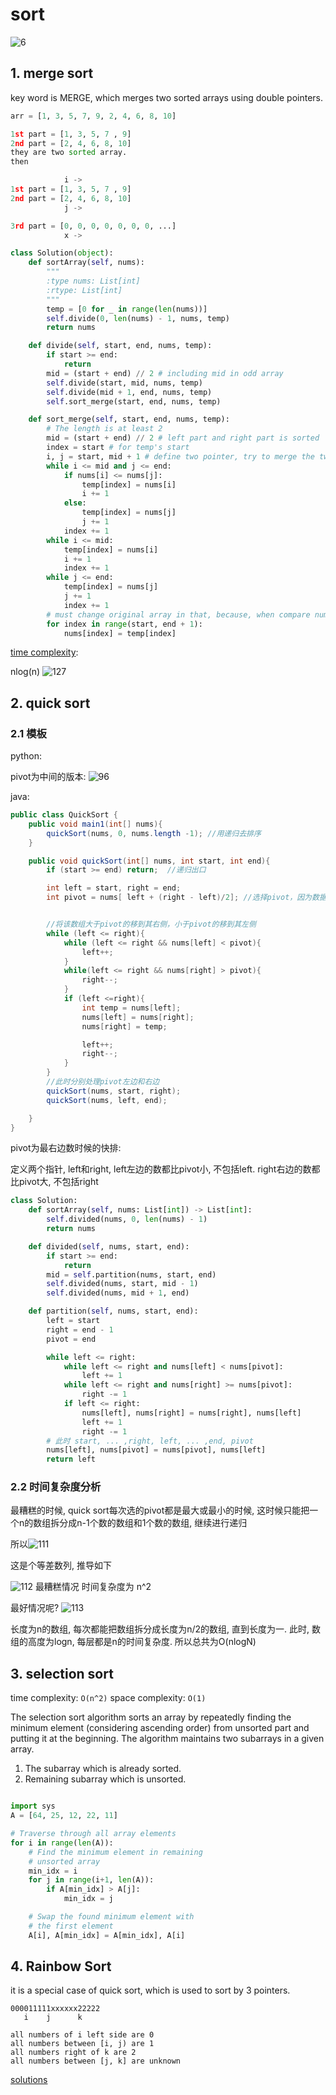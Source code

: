 # sort

![6](/Image/6.png)

## 1. merge sort

key word is MERGE, which merges two sorted arrays using double pointers.

```python
arr = [1, 3, 5, 7, 9, 2, 4, 6, 8, 10]

1st part = [1, 3, 5, 7 , 9]
2nd part = [2, 4, 6, 8, 10]
they are two sorted array.
then

            i ->
1st part = [1, 3, 5, 7 , 9]
2nd part = [2, 4, 6, 8, 10]
            j ->

3rd part = [0, 0, 0, 0, 0, 0, 0, ...]
            x ->
```

```python
class Solution(object):
    def sortArray(self, nums):
        """
        :type nums: List[int]
        :rtype: List[int]
        """
        temp = [0 for _ in range(len(nums))]
        self.divide(0, len(nums) - 1, nums, temp)
        return nums

    def divide(self, start, end, nums, temp):
        if start >= end:
            return
        mid = (start + end) // 2 # including mid in odd array
        self.divide(start, mid, nums, temp)
        self.divide(mid + 1, end, nums, temp)
        self.sort_merge(start, end, nums, temp)

    def sort_merge(self, start, end, nums, temp):
        # The length is at least 2
        mid = (start + end) // 2 # left part and right part is sorted
        index = start # for temp's start
        i, j = start, mid + 1 # define two pointer, try to merge the two parts. i is between [start, mid], j is between [mid + 1, end]
        while i <= mid and j <= end:
            if nums[i] <= nums[j]:
                temp[index] = nums[i]
                i += 1
            else:
                temp[index] = nums[j]
                j += 1
            index += 1
        while i <= mid:
            temp[index] = nums[i]
            i += 1
            index += 1
        while j <= end:
            temp[index] = nums[j]
            j += 1
            index += 1
        # must change original array in that, because, when compare nums[i] and nums[j] needs using last time's result on 26 line
        for index in range(start, end + 1):
            nums[index] = temp[index]
```

[time complexity](https://www.youtube.com/watch?v=-qOVVRIZzao): 

nlog(n)
![127](../Image/127.png)

## 2. quick sort

### 2.1 模板

python:

pivot为中间的版本:
![96](../Image/96.png)

java:

```java
public class QuickSort {
    public void main1(int[] nums){
        quickSort(nums, 0, nums.length -1); //用递归去排序
    }

    public void quickSort(int[] nums, int start, int end){
        if (start >= end) return;  //递归出口

        int left = start, right = end;
        int pivot = nums[ left + (right - left)/2]; //选择pivot，因为数据大部分有序，所以pivot选择到最好中间位置，这样左右均匀分布


        //将该数组大于pivot的移到其右侧，小于pivot的移到其左侧
        while (left <= right){
            while (left <= right && nums[left] < pivot){
                left++;
            }
            while(left <= right && nums[right] > pivot){
                right--;
            }
            if (left <=right){
                int temp = nums[left];
                nums[left] = nums[right];
                nums[right] = temp;

                left++;
                right--;
            }
        }
        //此时分别处理pivot左边和右边
        quickSort(nums, start, right);
        quickSort(nums, left, end);

    }
}
```

pivot为最右边数时候的快排:

定义两个指针, left和right, left左边的数都比pivot小, 不包括left. right右边的数都比pivot大, 不包括right

```python
class Solution:
    def sortArray(self, nums: List[int]) -> List[int]:
        self.divided(nums, 0, len(nums) - 1)
        return nums

    def divided(self, nums, start, end):
        if start >= end:
            return
        mid = self.partition(nums, start, end)
        self.divided(nums, start, mid - 1)
        self.divided(nums, mid + 1, end)

    def partition(self, nums, start, end):
        left = start
        right = end - 1
        pivot = end

        while left <= right:
            while left <= right and nums[left] < nums[pivot]:
                left += 1
            while left <= right and nums[right] >= nums[pivot]:
                right -= 1
            if left <= right:
                nums[left], nums[right] = nums[right], nums[left]
                left += 1
                right -= 1
        # 此时 start, ... ,right, left, ... ,end, pivot
        nums[left], nums[pivot] = nums[pivot], nums[left]
        return left
```

### 2.2 时间复杂度分析

最糟糕的时候, quick sort每次选的pivot都是最大或最小的时候, 这时候只能把一个n的数组拆分成n-1个数的数组和1个数的数组, 继续进行递归

所以![111](../Image/111.png)

这是个等差数列, 推导如下

![112](../Image/112.png)
最糟糕情况 时间复杂度为 n^2

最好情况呢?
![113](../Image/113.png)

长度为n的数组, 每次都能把数组拆分成长度为n/2的数组, 直到长度为一. 此时, 数组的高度为logn, 每层都是n的时间复杂度. 所以总共为O(nlogN)

## 3. selection sort

time complexity: `O(n^2)`
space complexity: `O(1)`

The selection sort algorithm sorts an array by repeatedly finding the minimum element (considering ascending order) from unsorted part and putting it at the beginning. The algorithm maintains two subarrays in a given array.

1) The subarray which is already sorted.
2) Remaining subarray which is unsorted.

```python

import sys
A = [64, 25, 12, 22, 11]

# Traverse through all array elements
for i in range(len(A)):
    # Find the minimum element in remaining
    # unsorted array
    min_idx = i
    for j in range(i+1, len(A)):
        if A[min_idx] > A[j]:
            min_idx = j

    # Swap the found minimum element with
    # the first element
    A[i], A[min_idx] = A[min_idx], A[i]
```

## 4. Rainbow Sort

it is a special case of quick sort, which is used to sort by 3 pointers.

```
000011111xxxxxx22222
   i    j      k

all numbers of i left side are 0
all numbers between [i, j) are 1
all numbers right of k are 2
all numbers between [j, k] are unknown
```

[solutions](./Sort_Colors/readme.md)